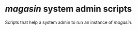 # _magasin_ system admin scripts

Scripts that help a system admin to run an instance of _magasin_.




